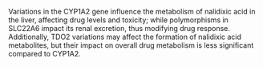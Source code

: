 Variations in the CYP1A2 gene influence the metabolism of nalidixic acid in the liver, affecting drug levels and toxicity; while polymorphisms in SLC22A6 impact its renal excretion, thus modifying drug response. Additionally, TDO2 variations may affect the formation of nalidixic acid metabolites, but their impact on overall drug metabolism is less significant compared to CYP1A2.